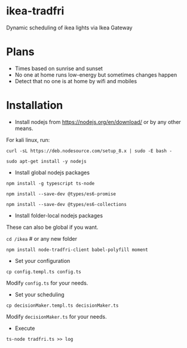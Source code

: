 # ikea-tradfri
Dynamic scheduling of ikea lights via Ikea Gateway

# Plans
- Times based on sunrise and sunset
- No one at home runs low-energy but sometimes changes happen
- Detect that no one is at home by wifi and mobiles

# Installation
- Install nodejs from https://nodejs.org/en/download/ or by any other means.

For kali linux, run:

`curl -sL https://deb.nodesource.com/setup_8.x | sudo -E bash -`

`sudo apt-get install -y nodejs`

- Install global nodejs packages

`npm install -g typescript ts-node`

`npm install --save-dev @types/es6-promise`

`npm install --save-dev @types/es6-collections`

- Install folder-local nodejs packages

These can also be global if you want.

`cd /ikea` # or any new folder

`npm install node-tradfri-client babel-polyfill moment`

- Set your configuration

`cp config.templ.ts config.ts`

Modify `config.ts` for your needs.

- Set your scheduling

`cp decisionMaker.templ.ts decisionMaker.ts`

Modify `decisionMaker.ts` for your needs.

- Execute

`ts-node tradfri.ts >> log`
